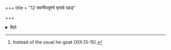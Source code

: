 +++
title = "12 सवनीययूष्णो मृत्यवे ग्रहङ्"

+++

<details><summary>थिते</summary>

12. (In this case the Adhvaryu) draws the Scoop of the gravy of the Savana-he-goat.[^1]   

[^1]: Instead of the usual he-goat (XIX.13-15). 
</details>
